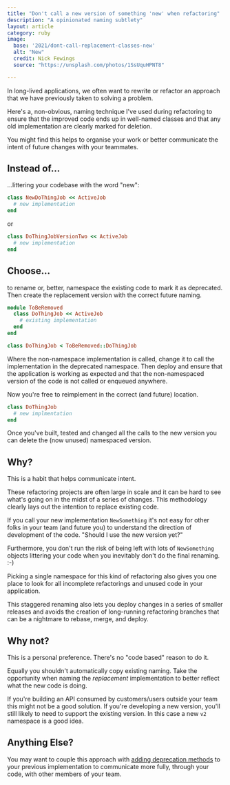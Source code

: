 ```yaml
---
title: "Don't call a new version of something 'new' when refactoring"
description: "A opinionated naming subtlety"
layout: article
category: ruby
image:
  base: '2021/dont-call-replacement-classes-new'
  alt: "New"
  credit: Nick Fewings
  source: "https://unsplash.com/photos/1SsUquHPNT8"

---
```


In long-lived applications, we often want to rewrite or refactor an approach that we have previously taken to solving a problem.

Here's a, non-obvious, naming technique I've used during refactoring to ensure that the improved code ends up in well-named classes and that any old implementation are clearly marked for deletion.

You might find this helps to organise your work or better communicate the intent of future changes with your teammates.


## Instead of...

...littering your codebase with the word "new":

```ruby
class NewDoThingJob << ActiveJob
  # new implementation
end
```

or

```ruby
class DoThingJobVersionTwo << ActiveJob
  # new implementation
end
```


## Choose...

to rename or, better, namespace the existing code to mark it as deprecated. Then create the replacement version with the correct future naming.

```ruby
module ToBeRemoved
  class DoThingJob << ActiveJob
    # existing implementation
  end
end
```

```ruby
class DoThingJob < ToBeRemoved::DoThingJob
```

Where the non-namespace implementation is called, change it to call the implementation in the deprecated namespace. Then deploy and ensure that the application is working as expected and that the non-namespaced version of the code is not called or enqueued anywhere.

Now you're free to reimplement in the correct (and future) location.

```ruby
class DoThingJob
  # new implmentation
end
```

Once you've built, tested and changed all the calls to the new version you can delete the (now unused) namespaced version.


## Why?

This is a habit that helps communicate intent.

These refactoring projects are often large in scale and it can be hard to see what's going on in the midst of a series of changes. This methodology clearly lays out the intention to replace existing code.

If you call your new implementation `NewSomething` it's not easy for other folks in your team (and future you) to understand the direction of development of the code. "Should I use the new version yet?"

Furthermore, you don't run the risk of being left with lots of `NewSomething` objects littering your code when you inevitably don't do the final renaming. :-)

Picking a single namespace for this kind of refactoring also gives you one place to look for all incomplete refactorings and unused code in your application.

This staggered renaming also lets you deploy changes in a series of smaller releases and avoids the creation of long-running refactoring branches that can be a nightmare to rebase, merge, and deploy.


## Why not?

This is a personal preference. There's no "code based" reason to do it.

Equally you shouldn't automatically copy existing naming. Take the opportunity when naming the _replacement_ implementation to better reflect what the new code is doing.

If you're building an API consumed by customers/users outside your team this might not be a good solution. If you're developing a new version, you'll still likely to need to support the existing version. In this case a new `v2` namespace is a good idea.


## Anything Else?

You may want to couple this approach with [adding deprecation methods](https://andycroll.com/ruby/use-a-deprecation-message/) to your previous implementation to communicate more fully, through your code, with other members of your team.
